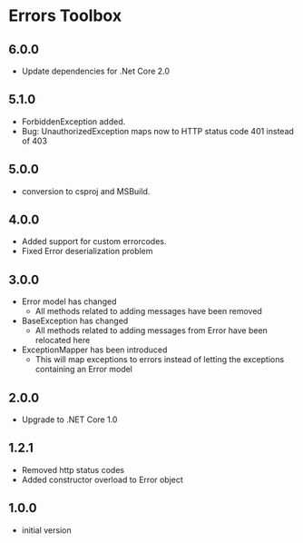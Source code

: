 # Errors Toolbox

## 6.0.0
 - Update dependencies for .Net Core 2.0

## 5.1.0

- ForbiddenException added.
- Bug: UnauthorizedException maps now to HTTP status code 401 instead of 403

## 5.0.0

- conversion to csproj and MSBuild.

## 4.0.0
- Added support for custom errorcodes.
- Fixed Error deserialization problem 

## 3.0.0
- Error model has changed
  - All methods related to adding messages have been removed
- BaseException has changed 
  - All methods related to adding messages from Error have been relocated here 
- ExceptionMapper has been introduced
  - This will map exceptions to errors instead of letting the exceptions containing an Error model

## 2.0.0

- Upgrade to .NET Core 1.0

## 1.2.1

- Removed http status codes
- Added constructor overload to Error object

## 1.0.0

- initial version

